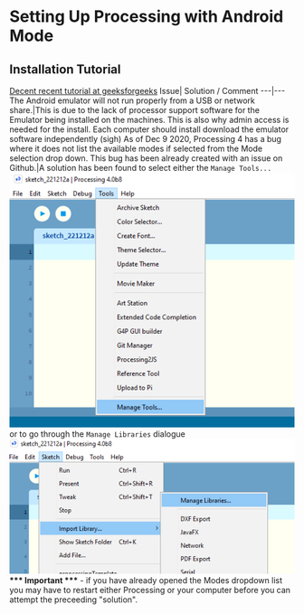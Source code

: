 # Setting Up Processing with Android Mode 
## Installation Tutorial 
[Decent recent tutorial at geeksforgeeks](https://www.geeksforgeeks.org/how-to-set-up-processing-for-android/)
Issue| Solution / Comment
---|---
The Android emulator will not run properly from a USB or network share.|This is due to the lack of processor support software for the Emulator being installed on the machines. This is also why admin access is needed for the install. Each computer should install download the emulator software independently (sigh)
As of Dec 9 2020, Processing 4 has a bug where it does not list the available modes if selected from the Mode selection drop down.  This bug has been already created with an issue on Github.|A solution has been found to select either the `Manage Tools...` ![Processing Tools Mode](images/processing_select_tools.png) or to go through the `Manage Libraries` dialogue ![Manage Libraries](images/processing_manage_libraries.png)
<strong>*** Important ***</strong> - if you have already opened the Modes dropdown list you may have to restart either Processing or your computer before you can attempt the preceeding "solution".

